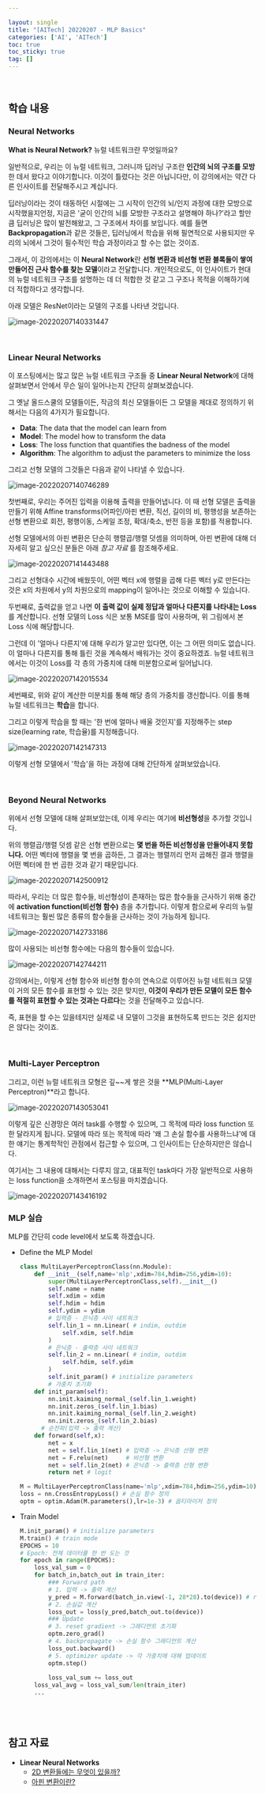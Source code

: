 ```yaml
---

layout: single
title: "[AITech] 20220207 - MLP Basics"
categories: ['AI', 'AITech']
toc: true
toc_sticky: true
tag: []
---
```




<br>

## 학습 내용

### Neural Networks

**What is Neural Network?** 뉴럴 네트워크란 무엇일까요?

일반적으로, 우리는 이 뉴럴 네트워크, 그러니까 딥러닝 구조란 **인간의 뇌의 구조를 모방**한 데서 왔다고 이야기합니다. 이것이 틀렸다는 것은 아닙니다만, 이 강의에서는 약간 다른 인사이트를 전달해주시고 계십니다. 

딥러닝이라는 것이 태동하던 시절에는 그 시작이 인간의 뇌/인지 과정에 대한 모방으로 시작했을지언정, 지금은 '굳이 인간의 뇌를 모방한 구조라고 설명해야 하나?'라고 할만큼 딥러닝은 많이 발전해왔고, 그 구조에서 차이를 보입니다. 예를 들면 **Backpropagation**과 같은 것들은, 딥러닝에서 학습을 위해 필연적으로 사용되지만 우리의 뇌에서 그것이 필수적인 학습 과정이라고 할 수는 없는 것이죠. 

그래서, 이 강의에서는 이 **Neural Network**란 **선형 변환과 비선형 변환 블록들이 쌓여 만들어진 근사 함수를 찾는 모델**이라고 전달합니다. 개인적으로도, 이 인사이트가 현대의 뉴럴 네트워크 구조를 설명하는 데 더 적합한 것 같고 그 구조나 목적을 이해하기에 더 적합하다고 생각합니다. 

아래 모델은 ResNet이라는 모델의 구조를 나타낸 것입니다. 

![image-20220207140331447](https://user-images.githubusercontent.com/70505378/152730375-e60c578b-7b95-468f-9190-eefc7717ff67.png)

<br>

### Linear Neural Networks

이 포스팅에서는 많고 많은 뉴럴 네트워크 구조들 중 **Linear Neural Network**에 대해 살펴보면서 안에서 무슨 일이 일어나는지 간단히 살펴보겠습니다. 

그 옛날 올드스쿨의 모델들이든, 작금의 최신 모델들이든 그 모델을 제대로 정의하기 위해서는 다음의 4가지가 필요합니다. 

* **Data**: The data that the model can learn from
* **Model**: The model how to transform the data
* **Loss**: The loss function that quantifies the badness of the model
* **Algorithm**: The algorithm to adjust the parameters to minimize the loss

그리고 선형 모델의 그것들은 다음과 같이 나타낼 수 있습니다. 

![image-20220207140746289](https://user-images.githubusercontent.com/70505378/152730360-a3e3c161-3da1-464d-97ab-7ba7bacc9ddc.png)

첫번째로, 우리는 주어진 입력을 이용해 출력을 만들어냅니다. 이 때 선형 모델은 출력을 만들기 위해 Affine transforms(어파인/아핀 변환, 직선, 길이의 비, 평행성을 보존하는 선형 변환으로 회전, 평행이동, 스케일 조정, 확대/축소, 반전 등을 포함)를 적용합니다. 

선형 모델에서의 아핀 변환은 단순히 행렬곱/행렬 덧셈을 의미하며, 아핀 변환에 대해 더 자세히 알고 싶으신 분들은 아래 _참고 자료_ 를 참조해주세요. 

![image-20220207141443488](https://user-images.githubusercontent.com/70505378/152730364-333cb234-7c73-4551-b702-0cbaecb55fc2.png)

그리고 선형대수 시간에 배웠듯이, 어떤 벡터 x에 행렬을 곱해 다른 벡터 y로 만든다는 것은 x의 차원에서 y의 차원으로의 mapping이 일어나는 것으로 이해할 수 있습니다. 

두번째로, 출력값을 얻고 나면 **이 출력 값이 실제 정답과 얼마나 다른지를 나타내는 Loss**를 계산합니다. 선형 모델의 Loss 식은 보통 MSE를 많이 사용하며, 위 그림에서 본 Loss 식에 해당합니다. 

그런데 이 '얼마나 다른지'에 대해 우리가 알고만 있다면, 이는 그 어떤 의미도 없습니다. 이 얼마나 다른지를 통해 틀린 것을 계속해서 배워가는 것이 중요하겠죠. 뉴럴 네트워크에서는 이것이 Loss를 각 층의 가중치에 대해 미분함으로써 일어납니다. 

![image-20220207142015534](https://user-images.githubusercontent.com/70505378/152730365-187d592e-fcd3-457b-8293-cfae13bffa14.png)

세번째로, 위와 같이 계산한 미분치를 통해 해당 층의 가중치를 갱신합니다. 이를 통해 뉴럴 네트워크는 **학습**을 합니다. 

그리고 이렇게 학습을 할 때는 '한 번에 얼마나 배울 것인지'를 지정해주는 step size(learning rate, 학습율)를 지정해줍니다. 

![image-20220207142147313](https://user-images.githubusercontent.com/70505378/152730366-806bc710-9e38-42aa-8e06-2b229e283a90.png)

이렇게 선형 모델에서 '학습'을 하는 과정에 대해 간단하게 살펴보았습니다. 

<br>

### Beyond Neural Networks

위에서 선형 모델에 대해 살펴보았는데, 이제 우리는 여기에 **비선형성**을 추가할 것입니다. 

위의 행렬곱/행렬 덧셈 같은 선형 변환으로는 **몇 번을 하든 비선형성을 만들어내지 못합니다.** 어떤 벡터에 행렬을 몇 번을 곱하든, 그 결과는 행렬끼리 먼저 곱해진 결과 행렬을 어떤 벡터에 한 번 곱한 것과 같기 때문입니다. 

![image-20220207142500912](https://user-images.githubusercontent.com/70505378/152730367-80af7b70-2313-497e-b53f-cc07543c61eb.png)

따라서, 우리는 더 많은 함수들, 비선형성이 존재하는 많은 함수들을 근사하기 위해 중간에 **activation function(비선형 함수)** 층을 추가합니다. 이렇게 함으로써 우리의 뉴럴 네트워크는 훨씬 많은 종류의 함수들을 근사하는 것이 가능하게 됩니다. 

![image-20220207142733186](https://user-images.githubusercontent.com/70505378/152730368-79f146e3-c39b-436c-b300-c670155d5e02.png)

많이 사용되는 비선형 함수에는 다음의 함수들이 있습니다. 

![image-20220207142744211](https://user-images.githubusercontent.com/70505378/152730370-a4d00167-9ba5-406a-96f0-c14df043eeed.png)

강의에서는, 이렇게 선형 함수와 비선형 함수의 연속으로 이루어진 뉴럴 네트워크 모델이 거의 모든 함수를 표현할 수 있는 것은 맞지만, **이것이 우리가 만든 모델이 모든 함수를 적절히 표현할 수 있는 것과는 다르다**는 것을 전달해주고 있습니다. 

즉, 표현을 할 수는 있을테지만 실제로 내 모델이 그것을 표현하도록 만드는 것은 쉽지만은 않다는 것이죠. 





<br>

### Multi-Layer Perceptron

그리고, 이런 뉴럴 네트워크 모형은 깊~~게 쌓은 것을 **MLP(Multi-Layer Perceptron)**라고 합니다. 

![image-20220207143053041](https://user-images.githubusercontent.com/70505378/152730372-9701d3f8-d20d-486b-a16d-207acc094ba4.png)

이렇게 깊은 신경망은 여러 task를 수행할 수 있으며, 그 목적에 따라 loss function 또한 달라지게 됩니다. 모델에 따라 또는 목적에 따라 '왜 그 손실 함수를 사용하느냐'에 대한 얘기는 통계학적인 관점에서 접근할 수 있으며, 그 인사이트는 단순하지만은 않습니다. 

여기서는 그 내용에 대해서는 다루지 않고, 대표적인 task마다 가장 일반적으로 사용하는 loss function을 소개하면서 포스팅을 마치겠습니다. 

![image-20220207143416192](https://user-images.githubusercontent.com/70505378/152730373-dcfd34d9-6dec-4f02-bed1-2cdd6b456ac4.png)



### MLP 실습

MLP를 간단히 code level에서 보도록 하겠습니다. 

* Define the MLP Model

  ```python
  class MultiLayerPerceptronClass(nn.Module):
      def __init__(self,name='mlp',xdim=784,hdim=256,ydim=10):
          super(MultiLayerPerceptronClass,self).__init__()
          self.name = name
          self.xdim = xdim
          self.hdim = hdim
          self.ydim = ydim
          # 입력층 - 은닉층 사이 네트워크
          self.lin_1 = nn.Linear( # indim, outdim
              self.xdim, self.hdim
          )
          # 은닉층 - 출력층 사이 네트워크
          self.lin_2 = nn.Linear( # indim, outdim
              self.hdim, self.ydim
          )
          self.init_param() # initialize parameters
          # 가중치 초기화
      def init_param(self):
          nn.init.kaiming_normal_(self.lin_1.weight)
          nn.init.zeros_(self.lin_1.bias)
          nn.init.kaiming_normal_(self.lin_2.weight)
          nn.init.zeros_(self.lin_2.bias)
  		# 순전파(입력 -> 출력 계산)
      def forward(self,x):
          net = x
          net = self.lin_1(net) # 입력층 -> 은닉층 선형 변환
          net = F.relu(net)     # 비선형 변환
          net = self.lin_2(net) # 은닉층 -> 출력층 선형 변환
          return net # logit
  
  M = MultiLayerPerceptronClass(name='mlp',xdim=784,hdim=256,ydim=10).to(device)
  loss = nn.CrossEntropyLoss() # 손실 함수 정의
  optm = optim.Adam(M.parameters(),lr=1e-3) # 옵티마이저 정의
  ```

* Train Model

  ```python
  M.init_param() # initialize parameters
  M.train() # train mode
  EPOCHS = 10
  # Epoch: 전체 데이터를 한 번 도는 것 
  for epoch in range(EPOCHS): 
      loss_val_sum = 0
      for batch_in,batch_out in train_iter:
          ### Forward path
          # 1. 입력 -> 출력 계산
          y_pred = M.forward(batch_in.view(-1, 28*28).to(device)) # reshape input data
          # 2. 손실값 계산
          loss_out = loss(y_pred,batch_out.to(device))
          ### Update
          # 3. reset gradient -> 그래디언트 초기화
          optm.zero_grad()
          # 4. backpropagate -> 손실 함수 그래디언트 계산
          loss_out.backward()
          # 5. optimizer update -> 각 가중치에 대해 업데이트
          optm.step()
          
          loss_val_sum += loss_out
      loss_val_avg = loss_val_sum/len(train_iter)
      ...
  ```

  









<br>

<br>

## 참고 자료

* **Linear Neural Networks**
  * [2D 변환들에는 무엇이 있을까?](https://darkpgmr.tistory.com/79)
  * [아핀 변환이란?](https://luv-n-interest.tistory.com/810)

















<br>
